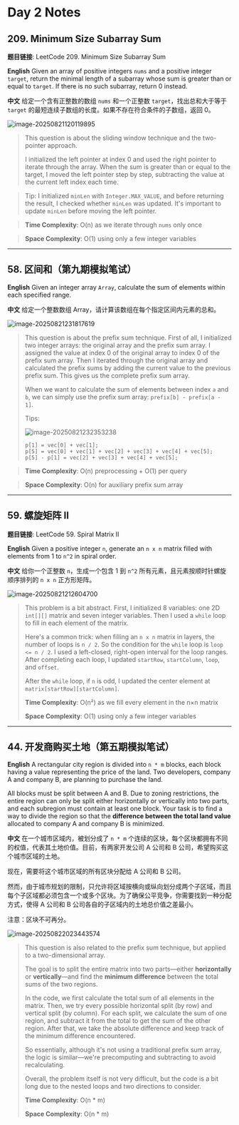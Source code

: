 # Day 2 Notes

## 209. Minimum Size Subarray Sum

**题目链接**: LeetCode 209. Minimum Size Subarray Sum

**English**
Given an array of positive integers `nums` and a positive integer `target`, return the minimal length of a subarray whose sum is greater than or equal to `target`. If there is no such subarray, return 0 instead.

**中文**
给定一个含有正整数的数组 `nums` 和一个正整数 `target`，找出总和大于等于 `target` 的最短连续子数组的长度。如果不存在符合条件的子数组，返回 0。

![image-20250821120119895](../images/image-20250821120119895-5802879.png)

> This question is about the sliding window technique and the two-pointer approach.
>
> I initialized the left pointer at index 0 and used the right pointer to iterate through the array. When the sum is greater than or equal to the target, I moved the left pointer step by step, subtracting the value at the current left index each time.

> Tip: I initialized `minLen` with `Integer.MAX_VALUE`, and before returning the result, I checked whether `minLen` was updated. It's important to update `minLen` before moving the left pointer.

> **Time Complexity**: O(n)  as we iterate through `nums` only once

> **Space Complexity**: O(1)  using only a few integer variables

------

## 58. 区间和（第九期模拟笔试）

**English**
 Given an integer array `Array`, calculate the sum of elements within each specified range.

**中文**
 给定一个整数数组 Array，请计算该数组在每个指定区间内元素的总和。

![image-20250821231817619](../images/image-20250821231817619-5843497.png)

> This question is about the prefix sum technique.
>  First of all, I initialized two integer arrays: the original array and the prefix sum array.
>  I assigned the value at index 0 of the original array to index 0 of the prefix sum array.
>  Then I iterated through the original array and calculated the prefix sums by adding the current value to the previous prefix sum.
>  This gives us the complete prefix sum array.
>
> When we want to calculate the sum of elements between index `a` and `b`, we can simply use the prefix sum array: `prefix[b] - prefix[a - 1]`.
>
> Tips:
>
> ![image-20250821232353238](../images/image-20250821232353238-5843833.png)
>
>  
>
> ```
> p[1] = vec[0] + vec[1];
> p[5] = vec[0] + vec[1] + vec[2] + vec[3] + vec[4] + vec[5];
> p[5] - p[1] = vec[2] + vec[3] + vec[4] + vec[5];
> ```

> **Time Complexity**: O(n) preprocessing + O(1) per query

> **Space Complexity**: O(n) for auxiliary prefix sum array

------

## 59. 螺旋矩阵 II

**题目链接**: LeetCode 59. Spiral Matrix II

**English**
Given a positive integer `n`, generate an `n x n` matrix filled with elements from 1 to `n^2` in spiral order.

**中文**
给你一个正整数 `n`，生成一个包含 1 到 `n^2` 所有元素，且元素按顺时针螺旋顺序排列的 `n x n` 正方形矩阵。

![image-20250821212604700](../images/image-20250821212604700-5836764.png)

> This problem is a bit abstract.
>  First, I initialized 8 variables: one 2D `int[][]` matrix and seven integer variables.
>  Then I used a `while` loop to fill in each element of the matrix.
>
> Here's a common trick: when filling an `n x n` matrix in layers, the number of loops is `n / 2`. So the condition for the `while` loop is `loop <= n / 2`.
>  I used a left-closed, right-open interval for the loop ranges.
>  After completing each loop, I updated `startRow`, `startColumn`, `loop`, and `offset`.
>
> After the `while` loop, if `n` is odd, I updated the center element at `matrix[startRow][startColumn]`.
>
> **Time Complexity**: O(n²) as we fill every element in the n×n matrix
>
> **Space Complexity**: O(1)  using only a few integer variables

------

## 44. 开发商购买土地（第五期模拟笔试）

**English**
 A rectangular city region is divided into `n * m` blocks, each block having a value representing the price of the land. Two developers, company A and company B, are planning to purchase the land.

All blocks must be split between A and B. Due to zoning restrictions, the entire region can only be split either horizontally or vertically into two parts, and each subregion must contain at least one block. Your task is to find a way to divide the region so that the **difference between the total land value** allocated to company A and company B is minimized.

**中文**
 在一个城市区域内，被划分成了 `n * m` 个连续的区块，每个区块都拥有不同的权值，代表其土地价值。目前，有两家开发公司 A 公司和 B 公司，希望购买这个城市区域的土地。

现在，需要将这个城市区域的所有区块分配给 A 公司和 B 公司。

然而，由于城市规划的限制，只允许将区域按横向或纵向划分成两个子区域，而且每个子区域都必须包含一个或多个区块。为了确保公平竞争，你需要找到一种分配方式，使得 A 公司和 B 公司各自的子区域内的土地总价值之差最小。

注意：区块不可再分。

![image-20250822023443574](../images/image-20250822023443574-5855283.png)

> This question is also related to the prefix sum technique, but applied to a two-dimensional array.
>
> The goal is to split the entire matrix into two parts—either **horizontally** or **vertically**—and find the **minimum difference** between the total sums of the two regions.
>
> In the code, we first calculate the total sum of all elements in the matrix. Then, we try every possible horizontal split (by row) and vertical split (by column). For each split, we calculate the sum of one region, and subtract it from the total to get the sum of the other region. After that, we take the absolute difference and keep track of the minimum difference encountered.
>
> So essentially, although it's not using a traditional prefix sum array, the logic is similar—we're precomputing and subtracting to avoid recalculating.
>
> Overall, the problem itself is not very difficult, but the code is a bit long due to the nested loops and two directions to consider.
>
> **Time Complexity**: O(n * m)
>
> **Space Complexity**: O(n * m)